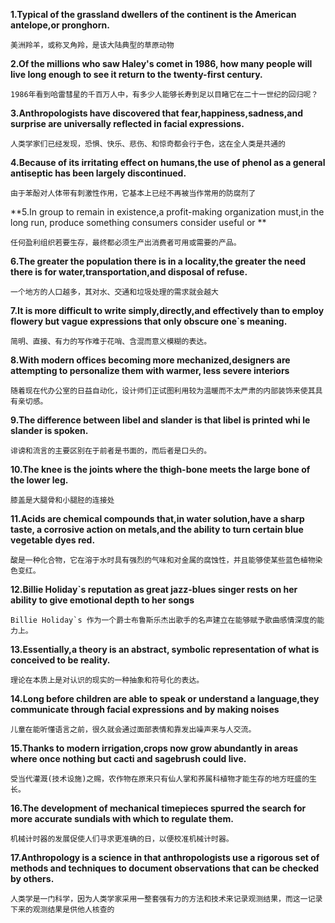 **1.Typical of the grassland dwellers of the continent is the American antelope,or pronghorn.**

    美洲羚羊，或称叉角羚，是该大陆典型的草原动物

**2.Of the millions who saw Haley's comet in 1986, how many people will live long  enough to see it return to the twenty-first century.**

    1986年看到哈雷彗星的千百万人中，有多少人能够长寿到足以目睹它在二十一世纪的回归呢？

**3.Anthropologists have discovered that fear,happiness,sadness,and surprise are universally reflected in facial expressions.**

    人类学家们已经发现，恐惧、快乐、悲伤、和惊奇都会行于色，这在全人类是共通的

**4.Because of its irritating effect on humans,the use of phenol as a general antiseptic has been largely discontinued.**

    由于苯酚对人体带有刺激性作用，它基本上已经不再被当作常用的防腐剂了

**5.In group to remain in existence,a profit-making organization must,in the long run, produce something consumers consider useful or  **

    任何盈利组织若要生存，最终都必须生产出消费者可用或需要的产品。

**6.The greater the population there is in a locality,the greater the need there is for water,transportation,and disposal of refuse.**

    一个地方的人口越多，其对水、交通和垃圾处理的需求就会越大

**7.It is more difficult to write simply,directly,and effectively than to employ flowery but vague expressions that only obscure one`s meaning.**
 
    简明、直接、有力的写作难于花哨、含混而意义模糊的表达。

**8.With modern offices becoming more mechanized,designers are attempting to personalize them with warmer, less severe interiors**
 
    随着现在代办公室的日益自动化，设计师们正试图利用较为温暖而不太严肃的内部装饰来使其具有亲切感。

**9.The difference between libel and slander is that libel is printed whi le slander is spoken.**

    诽谤和流言的主要区别在于前者是书面的，而后者是口头的。

**10.The knee is the joints where the thigh-bone meets the large bone of the lower leg.**

    膝盖是大腿骨和小腿胫的连接处

**11.Acids are chemical compounds that,in water solution,have a sharp taste, a corrosive action on metals,and the ability to turn certain blue vegetable dyes red.**

    酸是一种化合物，它在溶于水时具有强烈的气味和对金属的腐蚀性，并且能够使某些蓝色植物染色变红。

**12.Billie Holiday`s reputation as great jazz-blues singer rests on her ability to give emotional depth to her songs**

    Billie Holiday`s 作为一个爵士布鲁斯乐杰出歌手的名声建立在能够赋予歌曲感情深度的能力上。

**13.Essentially,a theory is an abstract, symbolic representation of what is conceived to be reality.**

    理论在本质上是对认识的现实的一种抽象和符号化的表达。
    
**14.Long before children are able to speak or understand a language,they communicate through facial expressions and by making noises**

    儿童在能听懂语言之前，很久就会通过面部表情和靠发出噪声来与人交流。

**15.Thanks to modern irrigation,crops now grow abundantly in areas where once nothing but cacti and sagebrush could live.**

    受当代灌溉(技术设施)之赐，农作物在原来只有仙人掌和荞属科植物才能生存的地方旺盛的生长。
      
**16.The development of mechanical timepieces spurred the search for more accurate sundials with which to regulate them.**

    机械计时器的发展促使人们寻求更准确的日，以便校准机械计时器。

**17.Anthropology is a science in that anthropologists use a rigorous set of methods and techniques to document observations that can be checked by others.**
    
    人类学是一门科学，因为人类学家采用一整套强有力的方法和技术来记录观测结果，而这一记录下来的观测结果是供他人核查的

 

